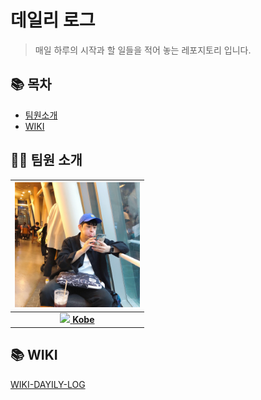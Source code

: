 # 데일리 로그
> 매일 하루의 시작과 할 일들을 적어 놓는 레포지토리 입니다.

## 📚 목차
- [팀원소개](#-팀원-소개)
- [WIKI](#-WIKI)

## 🧑‍💻 팀원 소개
| <img src="https://github.com/devKobe24/BranchTest/blob/main/IMG_5424.JPG?raw=true" width="200" height="200"/> |
| :-: |
| [<img src="https://hackmd.io/_uploads/SJEQuLsEh.png" width="20"/> **Kobe**](https://github.com/devKobe24) |

## 📚 WIKI
[WIKI-DAYILY-LOG]()
